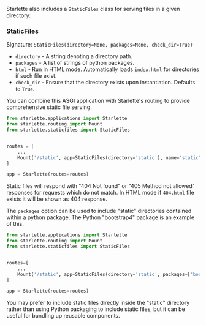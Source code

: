 
Starlette also includes a `StaticFiles` class for serving files in a given directory:

### StaticFiles

Signature: `StaticFiles(directory=None, packages=None, check_dir=True)`

* `directory` - A string denoting a directory path.
* `packages` - A list of strings of python packages.
* `html` - Run in HTML mode. Automatically loads `index.html` for directories if such file exist.
* `check_dir` - Ensure that the directory exists upon instantiation. Defaults to `True`.

You can combine this ASGI application with Starlette's routing to provide
comprehensive static file serving.

```python
from starlette.applications import Starlette
from starlette.routing import Mount
from starlette.staticfiles import StaticFiles


routes = [
    ...
    Mount('/static', app=StaticFiles(directory='static'), name="static"),
]

app = Starlette(routes=routes)
```

Static files will respond with "404 Not found" or "405 Method not allowed"
responses for requests which do not match. In HTML mode if `404.html` file
exists it will be shown as 404 response.

The `packages` option can be used to include "static" directories contained within
a python package. The Python "bootstrap4" package is an example of this.

```python
from starlette.applications import Starlette
from starlette.routing import Mount
from starlette.staticfiles import StaticFiles


routes=[
    ...
    Mount('/static', app=StaticFiles(directory='static', packages=['bootstrap4']), name="static"),
]

app = Starlette(routes=routes)
```

You may prefer to include static files directly inside the "static" directory
rather than using Python packaging to include static files, but it can be useful
for bundling up reusable components.
